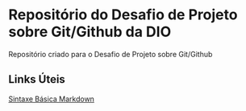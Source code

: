 # Repositório do Desafio de Projeto sobre Git/Github da DIO
Repositório criado para o Desafio de Projeto sobre Git/Github

## Links Úteis 
[Sintaxe Básica Markdown](https://www.markdownguide.org/basic-syntax/)
